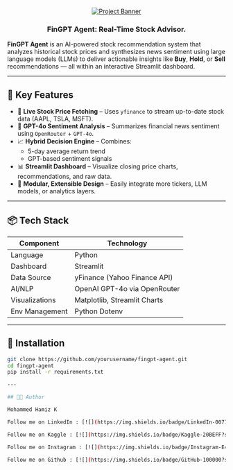 <div align="center">
  <br />
    <a href="https://www.linkedin.com/in/mohammedhamizk" target="_blank">
      <img src="https://github.com/MohdHamizK/FinGPT/blob/main/ReadMET.png" alt="Project Banner">
    </a>
  <br />
  <h3 align="center">FinGPT Agent: Real-Time Stock Advisor.</h3>
</div>

**FinGPT Agent** is an AI-powered stock recommendation system that analyzes historical stock prices and synthesizes news sentiment using large language models (LLMs) to deliver actionable insights like **Buy**, **Hold**, or **Sell** recommendations — all within an interactive Streamlit dashboard.

---

## 🚀 Key Features

- 🔄 **Live Stock Price Fetching** – Uses `yfinance` to stream up-to-date stock data (AAPL, TSLA, MSFT).
- 🧠 **GPT-4o Sentiment Analysis** – Summarizes financial news sentiment using `OpenRouter` + `GPT-4o`.
- 📈 **Hybrid Decision Engine** – Combines:
  - 5-day average return trend
  - GPT-based sentiment signals
- 📊 **Streamlit Dashboard** – Visualize closing price charts, recommendations, and raw data.
- 🧩 **Modular, Extensible Design** – Easily integrate more tickers, LLM models, or analytics layers.

---

## 📦 Tech Stack

| Component        | Technology                          |
|------------------|--------------------------------------|
| Language         | Python                               |
| Dashboard        | Streamlit                            |
| Data Source      | yFinance (Yahoo Finance API)         |
| AI/NLP           | OpenAI GPT-4o via OpenRouter         |
| Visualizations   | Matplotlib, Streamlit Charts         |
| Env Management   | Python Dotenv                        |

---

## 📌 Installation

```bash
git clone https://github.com/yourusername/fingpt-agent.git
cd fingpt-agent
pip install -r requirements.txt

---

## 👨‍💻 Author

Mohammed Hamiz K

Follow me on LinkedIn : [![](https://img.shields.io/badge/LinkedIn-0077B5?style=for-the-badge&logo=linkedin&logoColor=white)](https://www.linkedin.com/in/mohammedhamizk)

Follow me on Kaggle : [![](https://img.shields.io/badge/Kaggle-20BEFF?style=for-the-badge&logo=Kaggle&logoColor=white)](https://www.kaggle.com/mohammedhamizk)

Follow me on Instagram : [![](https://img.shields.io/badge/Instagram-E4405F?style=for-the-badge&logo=instagram&logoColor=white)](https://instagram.com/_mohd_hamiz_k/)

Follow me on Github : [![](https://img.shields.io/badge/GitHub-100000?style=for-the-badge&logo=github&logoColor=white)](https://github.com/MohdHamizK/)

